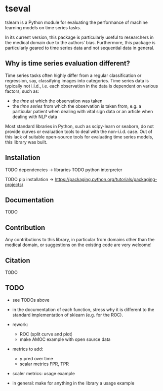 


tseval
======

tslearn is a Python module for evaluating the performance of machine learning models on time series tasks.

In its current version, this package is particularly useful to researchers in the medical domain due to the authors' bias. Furthermore, this package is particularly geared to time series data and not sequential data in general.



Why is time series evaluation different?
----------------------------------------

Time series tasks often highly differ from a regular classification or regression, say, classifying images into categories. Time series data is typically not i.i.d., i.e. each observation in the data is dependent on various factors, such as:
* the *time* at which the observation was taken
* the *time series* from which the observation is taken from, e.g. a particular patient when dealing with vital sign data or an article when dealing with NLP data

Most standard libraries in Python, such as scipy-learn or seaborn, do not provide curves or evaluation tools to deal with the non-i.i.d. case. Out of this lack of suitable open-source tools for evaluating time series models, this library was built.

Installation
------------

TODO dependencies -> libraries
TODO python interpreter

TODO pip installation -> https://packaging.python.org/tutorials/packaging-projects/


Documentation
-------------

TODO


Contribution
------------

Any contributions to this library, in particular from domains other than the medical domain, or suggestions on the existing code are very welcome!


Citation
--------

TODO

TODO
----

- see TODOs above
- in the documentation of each function, stress why it is different to the standard implementation of sklearn (e.g. for the ROC).
- rework:
    - ROC (split curve and plot)
    - make AMOC example with open source data
- metrics to add:
    - y pred over time
    - scalar metrics FPR, TPR
- scaler metrics: usage example

- in general: make for anything in the library a usage example
